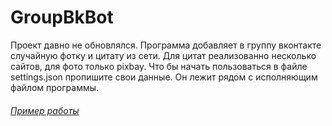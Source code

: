 # GroupBkBot
Проект давно не обновлялся.
Программа добавляет в группу вконтакте случайную фотку и цитату из сети.
Для цитат реализованно несколько сайтов, для фото только pixbay.
Что бы начать пользоваться в файле settings.json пропишите свои данные. Он лежит рядом с исполняющим файлом программы.
###### [Пример работы](https://vk.com/biquate)
